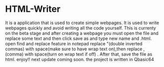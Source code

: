 # HTML-Writer
It is a application that is used to create simple webpages. It is used to write webpages quickly and avoid writing all the code yourself. 
This is currenty on the beta stage and after creating a webpage you must open the file and replace some text and then click save as and type new name and .html.
open find and replace feature in notepad replace "(double inverted commas) with space(make sure to have wrap text on),then replace ,(comma) with space(turn on wrap text if off)
. After that, save the file as html.
enjoy!!
next update coming soon.
the project is written in Qbasic64
